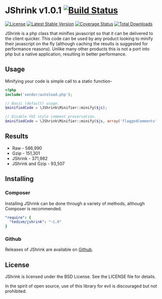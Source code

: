 # JShrink v1.0.1 [![Build Status](https://travis-ci.org/tedious/JShrink.svg?branch=master)](https://travis-ci.org/tedivm/JShrink)

[![License](http://img.shields.io/packagist/l/tedivm/JShrink.svg)](https://github.com/tedivm/JShrink/blob/master/LICENSE)
[![Latest Stable Version](http://img.shields.io/github/release/tedious/JShrink.svg)](https://packagist.org/packages/tedivm/JShrink)
[![Coverage Status](https://coveralls.io/repos/tedious/JShrink/badge.png?branch=master)](https://coveralls.io/r/tedivm/JShrink?branch=master)
[![Total Downloads](http://img.shields.io/packagist/dt/tedivm/jshrink.svg)](https://packagist.org/packages/tedivm/JShrink)


JShrink is a php class that minifies javascript so that it can be delivered to the client quicker. This code can be used
by any product looking to minify their javascript on the fly (although caching the results is suggested for performance
reasons). Unlike many other products this is not a port into php but a native application, resulting in better
performance.


## Usage

Minifying your code is simple call to a static function-

```php
<?php
include('vendor/autoload.php');

// Basic (default) usage.
$minifiedCode = \JShrink\Minifier::minify($js);

// Disable YUI style comment preservation.
$minifiedCode = \JShrink\Minifier::minify($js, array('flaggedComments' => false));
```


## Results

* Raw - 586,990
* Gzip - 151,301
* JShrink - 371,982
* JShrink and Gzip - 93,507


## Installing

### Composer

Installing JShrink can be done through a variety of methods, although Composer is
recommended.

```yaml
"require": {
  "tedivm/jshrink": "~1.0"
}
```

### Github

Releases of JShrink are available on [Github](https://github.com/tedious/JShrink/releases).


## License

JShrink is licensed under the BSD License. See the LICENSE file for details.

In the spirit of open source, use of this library for evil is discouraged but not prohibited.
